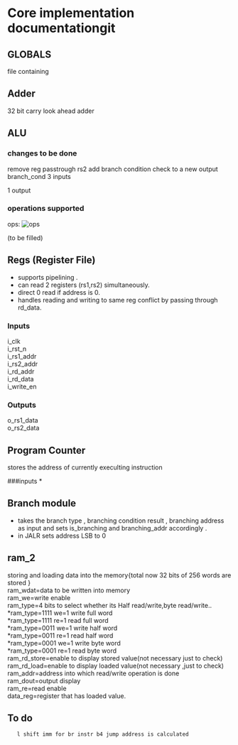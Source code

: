 # **Core implementation documentationgit**

## GLOBALS 
file containing 
## Adder

32 bit carry look ahead adder

## ALU
### changes to be done 
remove reg 
passtrough rs2
add branch condition check to a new output branch_cond 
3 inputs 

1 output

### operations supported

ops: ![ops](https://github.com/ursonor99/Capstone/blob/323b50f3e6700b7afaceb022eeed8e48097d68cd/bin/alu%20operations.png)

(to be filled)

## Regs (Register File) 
* supports pipelining .
* can read 2 registers (rs1,rs2) simultaneously.
* direct 0 read if address is 0.
* handles reading and writing to same reg conflict by passing through rd_data.


### Inputs
i_clk  
i_rst_n  
i_rs1_addr  
i_rs2_addr  
i_rd_addr  
i_rd_data  
i_write_en  



### Outputs
o_rs1_data  
o_rs2_data  

## Program Counter 
stores the address of currently execulting instruction 

###inputs 
* 



## Branch module 
* takes the branch type , branching condition result , branching address as input and sets is_branching and branching_addr accordingly .
* in JALR sets address LSB to 0 






## ram_2
storing and loading data into the memory{total now 32 bits of 256 words are stored }\
ram_wdat=data to be written into memory\
ram_we=write enable\
ram_type=4 bits to select whether its  Half read/write,byte read/write..\
        *ram_type=1111 we=1 write full word\
        *ram_type=1111 re=1 read full word\
        *ram_type=0011 we=1 write half word\
        *ram_type=0011 re=1 read half word\
        *ram_type=0001 we=1 write byte word\
        *ram_type=0001 re=1 read byte word\
ram_rd_store=enable to display stored value(not necessary just to check)\
ram_rd_load=enable to display loaded value(not necessary ,just to check)\
ram_addr=address into which read/write operation is done\
ram_dout=output display \
ram_re=read enable\
data_reg=register that has loaded value.


## To do 
       l shift imm for br instr b4 jump address is calculated 




